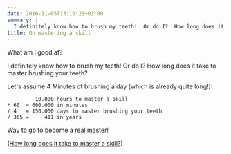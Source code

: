 ```yaml
---
date: 2016-11-05T13:10:21+01:00
summary: |
  I definitely know how to brush my teeth!  Or do I?  How long does it take to master brushing your teeth?
title: On mastering a skill
---
```


What am I good at?

I definitely know how to brush my teeth!  Or do I?  How long does it take to master brushing your teeth?

Let's assume 4 Minutes of brushing a day (which is already quite long!):

```
         10.000 hours to master a skill
* 60  = 600.000 in minutes
/ 4   = 150.000 days to master brushing your teeth
/ 365 =     411 in years
```

Way to go to become a real master!

([How long does it take to master a skill?](https://www.google.com/search?q=how+long+does+it+take+to+master+a+skill))

